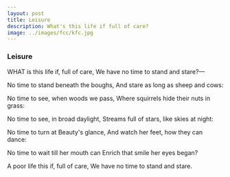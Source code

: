 ```yaml
---
layout: post
title: Leisure
description: What's this life if full of care?
image: ../images/fcc/kfc.jpg
---
```

### Leisure
WHAT is this life if, full of care,
We have no time to stand and stare?—

No time to stand beneath the boughs,
And stare as long as sheep and cows:

No time to see, when woods we pass,
Where squirrels hide their nuts in grass:

No time to see, in broad daylight,
Streams full of stars, like skies at night:

No time to turn at Beauty's glance,
And watch her feet, how they can dance:

No time to wait till her mouth can
Enrich that smile her eyes began?

A poor life this if, full of care,
We have no time to stand and stare.